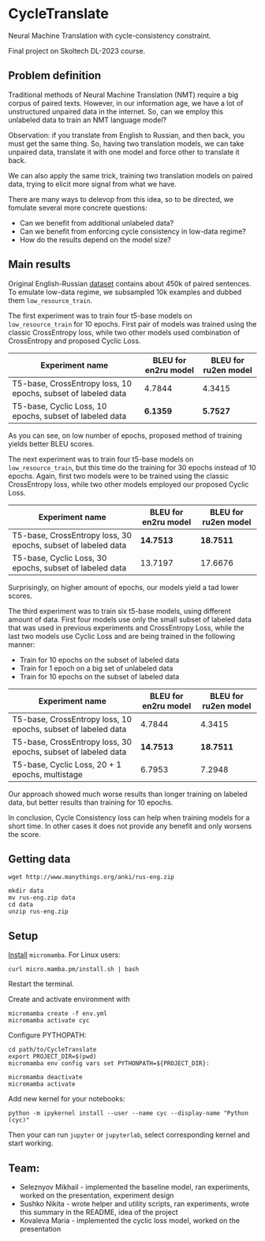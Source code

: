 # CycleTranslate

Neural Machine Translation with cycle-consistency constraint.

Final project on Skoltech DL-2023 course.

## Problem definition 

Traditional methods of Neural Machine Translation (NMT) require a big corpus of paired texts. However, in our information age, we have a lot of unstructured unpaired data in the internet.
So, can we employ this unlabeled data to train an NMT language model?

Observation: if you translate from English to Russian, and then back, you must get the same thing.
So, having two translation models, we can take unpaired data, translate it with one model and force other to translate it back.

We can also apply the same trick, training two translation models on paired data, trying to elicit more signal from what we have.

There are many ways to delevop from this idea, so to be directed, we fomulate several more concrete questions:
- Can we benefit from additional unlabeled data?
- Can we benefit from enforcing cycle consistency in low-data regime?
- How do the results depend on the model size?

## Main results

Original English-Russian [dataset](http://www.manythings.org/anki/) contains about 450k of paired sentences.
To emulate low-data regime, we subsampled 10k examples and dubbed them `low_resource_train`.

The first experiment was to train four t5-base models on `low_resource_train` for 10 epochs.
First pair of models was trained using the classic CrossEntropy loss, while two other models used combination of CrossEntropy and proposed Cyclic Loss.

| Experiment name | BLEU for en2ru model | BLEU for ru2en model |
|---|---|---|
| T5-base, CrossEntropy loss, 10 epochs, subset of labeled data | 4.7844 | 4.3415 |
| T5-base, Cyclic Loss, 10 epochs, subset of labeled data | **6.1359** | **5.7527** |

As you can see, on low number of epochs, proposed method of training yields better BLEU scores.

The next experiment was to train four t5-base models on `low_resource_train`, but this time do the training for 30 epochs instead of 10 epochs.  Again, first two models were to be trained using the classic CrossEntropy loss, while two other models employed our proposed Cyclic Loss.

| Experiment name | BLEU for en2ru model | BLEU for ru2en model |
|---|---|---|
| T5-base, CrossEntropy loss, 30 epochs, subset of labeled data | **14.7513** | **18.7511** |
| T5-base, Cyclic Loss, 30 epochs, subset of labeled data | 13.7197 | 17.6676 |

Surprisingly, on higher amount of epochs, our models yield a tad lower scores.

The third experiment was to train six t5-base models, using different amount of data. First four models use only the small subset of labeled data that was used in previous experiments and CrossEntropy Loss, while the last two models use Cyclic Loss and are being trained in the following manner:
- Train for 10 epochs on the subset of labeled data
- Train for 1 epoch on a big set of unlabeled data
- Train for 10 epochs on the subset of labeled data

| Experiment name | BLEU for en2ru model | BLEU for ru2en model |
|---|---|---|
| T5-base, CrossEntropy loss, 10 epochs, subset of labeled data | 4.7844 | 4.3415 |
| T5-base, CrossEntropy loss, 30 epochs, subset of labeled data | **14.7513** | **18.7511** |
| T5-base, Cyclic Loss, 20 + 1 epochs, multistage | 6.7953 | 7.2948 |

Our approach showed much worse results than longer training on labeled data, but better results than training for 10 epochs.

In conclusion, Cycle Consistency loss can help when training models for a short time. In other cases it does not provide any benefit and only worsens the score.

## Getting data

```
wget http://www.manythings.org/anki/rus-eng.zip

mkdir data
mv rus-eng.zip data
cd data
unzip rus-eng.zip
```

## Setup

[Install](https://mamba.readthedocs.io/en/latest/installation.html) `micromamba`. For Linux users:
```
curl micro.mamba.pm/install.sh | bash
```
Restart the terminal.

Create and activate environment with
```
micromamba create -f env.yml
micromamba activate cyc
```

Configure PYTHOPATH:
```
cd path/to/CycleTranslate
export PROJECT_DIR=$(pwd)
micromamba env config vars set PYTHONPATH=${PROJECT_DIR}:

micromamba deactivate
micromamba activate
```

Add new kernel for your notebooks:
```
python -m ipykernel install --user --name cyc --display-name "Python (cyc)"
```

Then your can run `jupyter` or `jupyterlab`, select corresponding kernel and start working.

## Team:
- Seleznyov Mikhail - implemented the baseline model, ran experiments, worked on the presentation, experiment design
- Sushko Nikita - wrote helper and utility scripts, ran experiments, wrote this summary in the README, idea of the project
- Kovaleva Maria - implemented the cyclic loss model, worked on the presentation
